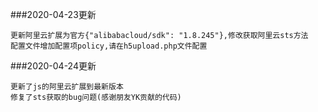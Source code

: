 ###2020-04-23更新
```
更新阿里云扩展为官方{"alibabacloud/sdk": "1.8.245"},修改获取阿里云sts方法
配置文件增加配置项policy,请在h5upload.php文件配置
```

###2020-04-24更新
```
更新了js的阿里云扩展到最新版本
修复了sts获取的bug问题(感谢朋友YK贡献的代码)
```
